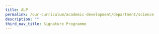 ```yaml
---
title: ALP
permalink: /our-curriculum/academic-development/department/science
description: ""
third_nav_title: Signature Programme
---
```

